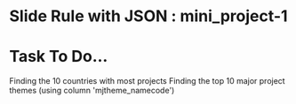 # Slide Rule with JSON : mini_project-1
# Task To Do...
Finding the 10 countries with most projects
Finding the top 10 major project themes (using column 'mjtheme_namecode')
